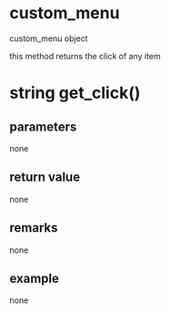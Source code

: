 # custom_menu

custom_menu object

  


this method returns the click of any item

# string get_click()

## parameters

none

## return value

none

## remarks

none

## example

none
